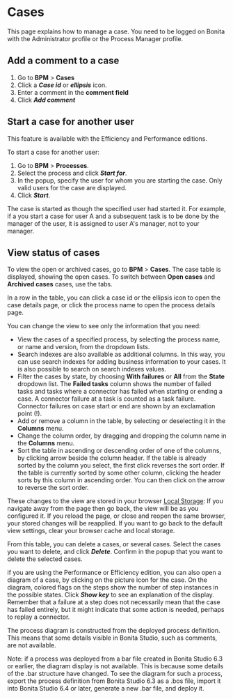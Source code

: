 # Cases

This page explains how to manage a case. 
You need to be logged on Bonita with the Administrator profile or the Process Manager profile.


## Add a comment to a case

1. Go to **BPM** \> **Cases**
2. Click a _**Case id**_ or _**ellipsis**_ icon.
3. Enter a comment in the **comment field**
4. Click _**Add comment**_

## Start a case for another user

This feature is available with the Efficiency and Performance editions.

To start a case for another user:

1. Go to **BPM** \> **Processes**.
2. Select the process and click **_Start for_**.
3. In the popup, specify the user for whom you are starting the case. Only valid users for the case are displayed.
4. Click **_Start_**.

The case is started as though the specified user had started it. 
For example, if a you start a case for user A and a subsequent task is to be done by the manager of the user, it is assigned to user A's manager, not to your manager.

## View status of cases

To view the open or archived cases, go to **BPM** \> **Cases**. The case table is displayed, showing the open cases. 
To switch between **Open cases** and **Archived cases** cases, use the tabs.

In a row in the table, you can click a case id or the ellipsis icon to open the case details page, or click the process name to open the process details page. 

You can change the view to see only the information that you need:

* View the cases of a specified process, by selecting the process name, or name and version, from the dropdown lists.
* Search indexes are also available as additional columns. In this way, you can use search indexes for adding business information to your cases. It is also possible to search on search indexes values.
* Filter the cases by state, by choosing **With failures** or **All** from the **State** dropdown list. 
The **Failed tasks** column shows the number of failed tasks and tasks where a connector has failed when starting or ending a case. A connector failure at a task is counted as a task failure. 
Connector failures on case start or end are shown by an exclamation point (!).
* Add or remove a column in the table, by selecting or deselecting it in the **Columns** menu.
* Change the column order, by dragging and dropping the column name in the **Columns** menu.
* Sort the table in ascending or descending order of one of the columns, by clicking arrow beside the column header. 
If the table is already sorted by the column you select, the first click reverses the sort order. If the table is currently sorted by some other column, clicking the header sorts by this column in ascending order. 
You can then click on the arrow to reverse the sort order. 

These changes to the view are stored in your browser [Local Storage](https://en.wikipedia.org/wiki/Web_storage#Local_and_session_storage): If you navigate away from the page then go back, the view will be as you configured it. If you reload the page, or close and reopen the same browser, your stored changes will be reapplied. If you want to go back to the default view settings, clear your browser cache and local storage.

From this table, you can delete a cases, or several cases. Select the cases you want to delete, and click **_Delete_**. Confirm in the popup that you want to delete the selected cases.

if you are using the Performance or Efficiency edition, you can also open a diagram of a case, by clicking on the picture icon for the case. 
On the diagram, colored flags on the steps show the number of step instances in the possible states. Click **_Show key_** to see an explanation of the display. 
Remember that a failure at a step does not necessarily mean that the case has failed entirely, but it might indicate that some action is needed, perhaps to replay a connector.

The process diagram is constructed from the deployed process definition. This means that some details visible in Bonita Studio, such as comments, are not available.

Note: if a process was deployed from a bar file created in Bonita Studio 6.3 or earlier, the diagram display is not available. This is because some details of the .bar structure have changed. 
To see the diagram for such a process, export the process definition from Bonita Studio 6.3 as a .bos file, import it into Bonita Studio 6.4 or later, generate a new .bar file, and deploy it.